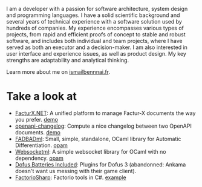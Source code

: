 I am a developer with a passion for software architecture, system design and programming languages. I have a solid scientific background and several years of technical experience with a software solution used by hundreds of companies. My experience encompasses various types of projects, from rapid and efficient proofs of concept to stable and robust software, and includes both individual and team projects, where I have served as both an executor and a decision-maker. I am also interested in user interface and experience issues, as well as product design. My key strengths are adaptability and analytical thinking.

Learn more about me on [ismailbennnai.fr](https://ismailbennani.fr).

# Take a look at

- [FacturX.NET](https://github.com/FacturX-NET/FacturXDotNet): A unified platform to manage Factur-X documents the way you prefer. [demo](https://demo.facturxdotnet.org/editor)
- [openapi-changelog](https://github.com/ismailbennani/openapi-changelog): Compute a nice changelog between two OpenAPI documents. [demo](http://www.ismailbennani.fr/openapi-changelog/)
- [FADBADml](http://fadbadml-dev.github.io/FADBADml/): Small, simple, standalone, OCaml library for Automatic Differentiation. [opam](https://opam.ocaml.org/packages/fadbadml/)
- [Websocketml](https://github.com/ismailbennani/websocketml): A simple websocket library for OCaml with no dependency. [opam](https://opam.ocaml.org/packages/websocketml/)
- [Dofus Batteries Included](https://github.com/Dofus-Batteries-Included): Plugins for Dofus 3 (abandonned: Ankama doesn't want us messing with their game client).
- [FactorioSharp](https://github.com/FactorioSharp): Factorio tools in C#. [example](https://github.com/FactorioSharp/FactorioSharp.Instrumentation?tab=readme-ov-file#example)
